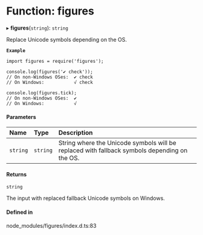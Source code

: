 # Function: figures

▸ **figures**(`string`): `string`

Replace Unicode symbols depending on the OS.

**`Example`**

```
import figures = require('figures');

console.log(figures('✔︎ check'));
// On non-Windows OSes:  ✔︎ check
// On Windows:           √ check

console.log(figures.tick);
// On non-Windows OSes:  ✔︎
// On Windows:           √
```

#### Parameters

| Name     | Type     | Description                                                                                  |
| :------- | :------- | :------------------------------------------------------------------------------------------- |
| `string` | `string` | String where the Unicode symbols will be replaced with fallback symbols depending on the OS. |

#### Returns

`string`

The input with replaced fallback Unicode symbols on Windows.

#### Defined in

node_modules/figures/index.d.ts:83
